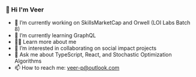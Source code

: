 ### 👋 Hi I'm Veer 

- 🔭 I’m currently working on SkillsMarketCap and Orwell (LOI Labs Batch 8)
- 🌱 I’m currently learning GraphQL
- 👨‍💻 Learn more about me 
- 👯 I’m interested in collaborating on social impact projects 
- 💬 Ask me about TypeScript, React, and Stochastic Optimization Algorithms
- 📫 How to reach me: [veer-p@outlook.com](mailto:veer-p@outlook.com)

